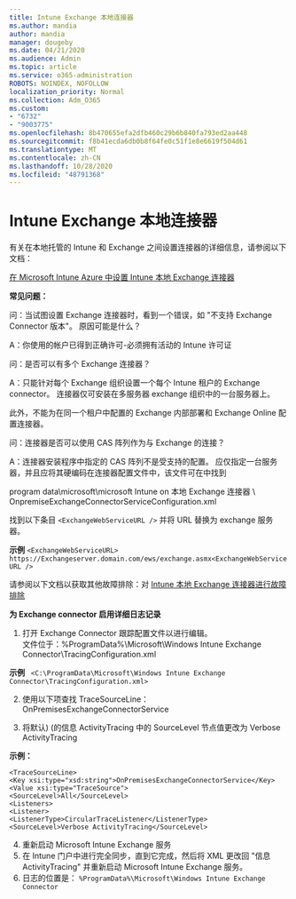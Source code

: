 ```yaml
---
title: Intune Exchange 本地连接器
ms.author: mandia
author: mandia
manager: dougeby
ms.date: 04/21/2020
ms.audience: Admin
ms.topic: article
ms.service: o365-administration
ROBOTS: NOINDEX, NOFOLLOW
localization_priority: Normal
ms.collection: Adm_O365
ms.custom:
- "6732"
- "9003775"
ms.openlocfilehash: 8b470655efa2dfb460c29b6b840fa793ed2aa448
ms.sourcegitcommit: f8b41ecda6db0b8f64fe0c51f1e8e6619f504d61
ms.translationtype: MT
ms.contentlocale: zh-CN
ms.lasthandoff: 10/28/2020
ms.locfileid: "48791368"
---
```

# <a name="intune-exchange-on-premise-connector"></a>Intune Exchange 本地连接器

有关在本地托管的 Intune 和 Exchange 之间设置连接器的详细信息，请参阅以下文档：

[在 Microsoft Intune Azure 中设置 Intune 本地 Exchange 连接器](https://docs.microsoft.com/intune/exchange-connector-install)

**常见问题：**

问：当试图设置 Exchange 连接器时，看到一个错误，如 "不支持 Exchange Connector 版本"。 原因可能是什么？

A：你使用的帐户已得到正确许可-必须拥有活动的 Intune 许可证

问：是否可以有多个 Exchange 连接器？

A：只能针对每个 Exchange 组织设置一个每个 Intune 租户的 Exchange connector。 连接器仅可安装在多服务器 exchange 组织中的一台服务器上。

此外，不能为在同一个租户中配置的 Exchange 内部部署和 Exchange Online 配置连接器。

问：连接器是否可以使用 CAS 阵列作为与 Exchange 的连接？

A：连接器安装程序中指定的 CAS 阵列不是受支持的配置。 应仅指定一台服务器，并且应将其硬编码在连接器配置文件中，该文件可在中找到

program data\microsoft\microsoft Intune on 本地 Exchange 连接器 \ OnpremiseExchangeConnectorServiceConfiguration.xml

找到以下条目 ```<ExchangeWebServiceURL />``` 并将 URL 替换为 exchange 服务器。

**示例**
```<ExchangeWebServiceURL> https://Exchangeserver.domain.com/ews/exchange.asmx<ExchangeWebServiceURL />```

请参阅以下文档以获取其他故障排除：对 [Intune 本地 Exchange 连接器进行故障排除](https://support.microsoft.com/help/4471887/troubleshooting-exchange-connector-in-microsoft-intune)

**为 Exchange connector 启用详细日志记录**

1. 打开 Exchange Connector 跟踪配置文件以进行编辑。  
文件位于：%ProgramData%\Microsoft\Windows Intune Exchange Connector\TracingConfiguration.xml  

**示例**
``` <C:\ProgramData\Microsoft\Windows Intune Exchange Connector\TracingConfiguration.xml>```
  
2. 使用以下项查找 TraceSourceLine： OnPremisesExchangeConnectorService  
  
3. 将默认)  (的信息 ActivityTracing 中的 SourceLevel 节点值更改为 Verbose ActivityTracing  

**示例：**
```
<TraceSourceLine>  
<Key xsi:type="xsd:string">OnPremisesExchangeConnectorService</Key>  
<Value xsi:type="TraceSource">  
<SourceLevel>All</SourceLevel>  
<Listeners>  
<Listener>  
<ListenerType>CircularTraceListener</ListenerType>
<SourceLevel>Verbose ActivityTracing</SourceLevel>
```
4. 重新启动 Microsoft Intune Exchange 服务  
5. 在 Intune 门户中进行完全同步，直到它完成，然后将 XML 更改回 "信息 ActivityTracing" 并重新启动 Microsoft Intune Exchange 服务。  
6. 日志的位置是： `%ProgramData%\Microsoft\Windows Intune Exchange Connector`